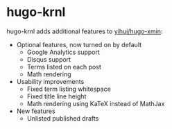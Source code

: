 # hugo-krnl

hugo-krnl adds additional features to [yihui/hugo-xmin](https://github.com/yihui/hugo-xmin):

- Optional features, now turned on by default
  - Google Analytics support
  - Disqus support
  - Terms listed on each post
  - Math rendering
- Usability improvements
  - Fixed term listing whitespace
  - Fixed title line height
  - Math rendering using KaTeX instead of MathJax
- New features
  - Unlisted published drafts
